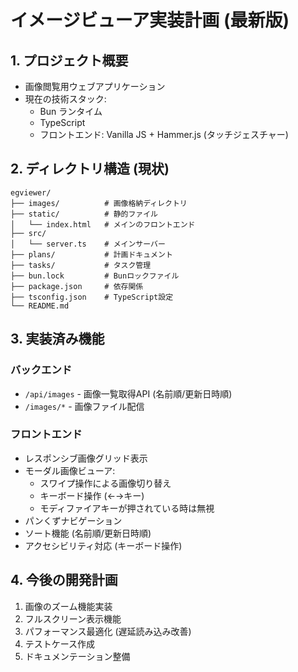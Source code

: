 # イメージビューア実装計画 (最新版)

## 1. プロジェクト概要
- 画像閲覧用ウェブアプリケーション
- 現在の技術スタック:
  - Bun ランタイム
  - TypeScript
  - フロントエンド: Vanilla JS + Hammer.js (タッチジェスチャー)

## 2. ディレクトリ構造 (現状)
```
egviewer/
├── images/          # 画像格納ディレクトリ
├── static/          # 静的ファイル
│   └── index.html   # メインのフロントエンド
├── src/
│   └── server.ts    # メインサーバー
├── plans/           # 計画ドキュメント
├── tasks/           # タスク管理
├── bun.lock         # Bunロックファイル
├── package.json     # 依存関係
├── tsconfig.json    # TypeScript設定
└── README.md
```

## 3. 実装済み機能
### バックエンド
- `/api/images` - 画像一覧取得API (名前順/更新日時順)
- `/images/*` - 画像ファイル配信

### フロントエンド
- レスポンシブ画像グリッド表示
- モーダル画像ビューア:
  - スワイプ操作による画像切り替え
  - キーボード操作 (←→キー)
  - モディファイアキーが押されている時は無視
- パンくずナビゲーション
- ソート機能 (名前順/更新日時順)
- アクセシビリティ対応 (キーボード操作)

## 4. 今後の開発計画
1. 画像のズーム機能実装
2. フルスクリーン表示機能
3. パフォーマンス最適化 (遅延読み込み改善)
4. テストケース作成
5. ドキュメンテーション整備
